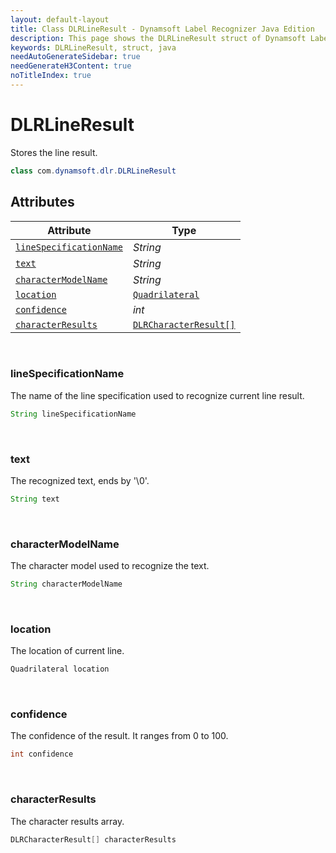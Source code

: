 ```yaml
---
layout: default-layout
title: Class DLRLineResult - Dynamsoft Label Recognizer Java Edition
description: This page shows the DLRLineResult struct of Dynamsoft Label Recognizer for Java Language.
keywords: DLRLineResult, struct, java
needAutoGenerateSidebar: true
needGenerateH3Content: true
noTitleIndex: true
---
```



# DLRLineResult
Stores the line result.
  
```java
class com.dynamsoft.dlr.DLRLineResult
```

## Attributes
  
| Attribute | Type |
|---------- | ---- |
| [`lineSpecificationName`](#linespecificationname) | *String* |
| [`text`](#text) | *String* |
| [`characterModelName`](#charactermodelname) | *String* |
| [`location`](#location) | [`Quadrilateral`](quadrilateral.md) |
| [`confidence`](#confidence) | *int* |
| [`characterResults`](#characterresults) | [`DLRCharacterResult[]`](dlr-character-result.md) |


&nbsp;

### lineSpecificationName
The name of the line specification used to recognize current line result.

```java
String lineSpecificationName
```

&nbsp;

### text
The recognized text, ends by '\0'.

```java
String text
```

&nbsp;

### characterModelName
The character model used to recognize the text.

```java
String characterModelName
```

&nbsp;

### location
The location of current line.

```java
Quadrilateral location
```


&nbsp;

### confidence
The confidence of the result. It ranges from 0 to 100.

```java
int confidence
```

&nbsp;

### characterResults
The character results array.

```java
DLRCharacterResult[] characterResults
```

